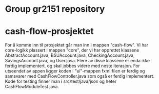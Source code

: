 # Group gr2151 repository 

# cash-flow-prosjektet

For å komme inn til prosjektet går man inn i mappen "cash-flow". Vi har core-logikk plassert i mappen "core", der vi har opprettet klassene AbstractAccount.java, BSUAccount.java, CheckingAccount.java, SavingsAccount.java, og User.java. Flere av disse klassene er enda ikke ferdig implementert, og skal jobbes videre med neste iterasjon. For utseendet av appen ligger koden i "ui"-mappen fxml filen er ferdig og samsvarer med CashFlowController.java som også er ferdig implementert. Kode for testing finner man i src/test/java/json og heter CashFlowModuleTest.java.